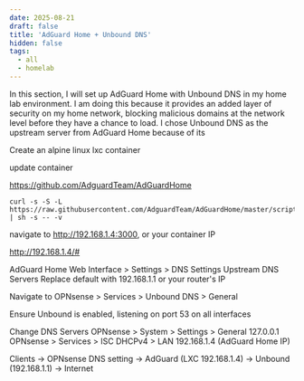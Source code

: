 ```yaml
---
date: 2025-08-21
draft: false
title: 'AdGuard Home + Unbound DNS'
hidden: false
tags: 
  - all
  - homelab
---
```


In this section, I will set up AdGuard Home with Unbound DNS in my home lab environment. I am doing this because it provides an added layer of security on my home network, blocking malicious domains at the network level before they have a chance to load. I chose Unbound DNS as the upstream server from AdGuard Home because of its 

Create an alpine linux lxc container

update container

https://github.com/AdguardTeam/AdGuardHome

```
curl -s -S -L https://raw.githubusercontent.com/AdguardTeam/AdGuardHome/master/scripts/install.sh | sh -s -- -v
```

navigate to http://192.168.1.4:3000, or your container IP

http://192.168.1.4/#

AdGuard Home Web Interface > Settings > DNS Settings
Upstream DNS Servers
Replace default with 192.168.1.1
or your router's IP

Navigate to OPNsense > Services > Unbound DNS > General

Ensure Unbound is enabled, listening on port 53 on all interfaces

Change DNS Servers
OPNsense > System > Settings > General
127.0.0.1 
OPNsense > Services > ISC DHCPv4 > LAN
192.168.1.4 (AdGuard Home IP)

Clients → OPNsense DNS setting → AdGuard (LXC 192.168.1.4) → Unbound (192.168.1.1) → Internet
